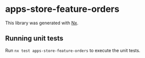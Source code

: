 # apps-store-feature-orders

This library was generated with [Nx](https://nx.dev).

## Running unit tests

Run `nx test apps-store-feature-orders` to execute the unit tests.
